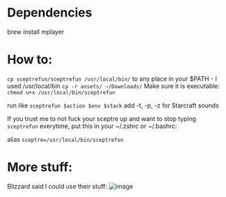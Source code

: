 # Dependencies
brew install mplayer

# How to:
`cp sceptrefun/sceptrefun /usr/local/bin/` to any place in your $PATH - I used /usr/local/bin
`cp -r assets/ ~/Downloads/`
Make sure it is executable:
`chmod u+x /usr/local/bin/sceptrefun`

run like `sceptrefun $action $env $stack`
add -t, -p, -z for Starcraft sounds

If you trust me to not fuck your sceptre up and want to stop
typing `sceptrefun` everytime, put this in your ~/.zshrc or
~/.bashrc:

alias `sceptre=/usr/local/bin/sceptrefun`

# More stuff:

Blizzard said I could use their stuff:
![image](https://i.imgur.com/SGXGkkn.png)
